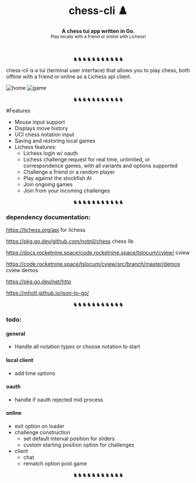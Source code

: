<!-- # chess-cli ♟️ -->
<h1 align='center'>chess-cli ♟️</h1>
<p align="center">
  <b>A chess tui app written in Go.</b><br/>
  <sub>Play locally with a friend or online with Lichess!</a></sub>
</p>
<br />




<p align="center">♞♞♞♞♞♞♞♞♞♞♞</p>

chess-cli is a tui (terminal user interface) that allows you to play chess, both offline with a friend or online as a Lichess api client.



![home](https://user-images.githubusercontent.com/57846867/182972093-c9917d32-81c3-4ba5-a6ec-a783bf254f33.png)
![game](https://user-images.githubusercontent.com/42559123/183780181-a4cb62c0-8515-4371-8406-932e11e84f77.png)


<p align="center">♞♞♞♞♞♞♞♞♞♞♞</p>

#Features 

  
- Mouse input support 
- Displays move history
- UCI chess notation input
- Saving and restoring local games 
- Lichess features:
  - Lichess login w/ oauth
  - Lichess challenge request for real time, unlimited, or correspondence games, with all variants and options supported
  - Challenge a friend or a random player
  - Play against the stockfish AI
  - Join ongoing games
  - Join from your incoming challenges





<p align="center">♞♞♞♞♞♞♞♞♞♞♞</p>



### dependency documentation:

https://lichess.org/api for lichess

https://pkg.go.dev/github.com/notnil/chess  chess lib

https://docs.rocketnine.space/code.rocketnine.space/tslocum/cview/ cview

https://code.rocketnine.space/tslocum/cview/src/branch/master/demos cview demos

https://pkg.go.dev/net/http 

https://mholt.github.io/json-to-go/ 

<p align="center">♞♞♞♞♞♞♞♞♞♞♞</p>

### todo:

#### general 

- Handle all notation types or choose notation to start
  
#### local client 

- add time options
  
#### oauth

  - handle if oauth rejected mid process 

#### online 

- exit option on loader 
- challenge construction 
  - set default interval position for sliders
  - custom starting position option for challenges
- client
  - chat
  - rematch option post game
   
<p align="center">♞♞♞♞♞♞♞♞♞♞♞</p>

